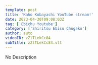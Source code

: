 ```yaml
---
template: post
title: 'Kaho Kobayashi YouTube stream!'
date: 2023-04-30T09:08:03Z
tag: ['Ebichu Youtube']
category: ['Shiritsu Ebisu Chugaku']
author: auto 
videoID: zZlTLekCc84
subTitle: zZlTLekCc84.vtt
---
```

No Description